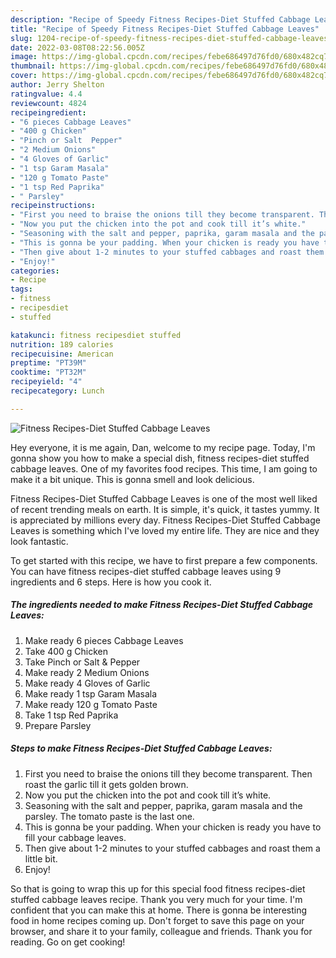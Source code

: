 ```yaml
---
description: "Recipe of Speedy Fitness Recipes-Diet Stuffed Cabbage Leaves"
title: "Recipe of Speedy Fitness Recipes-Diet Stuffed Cabbage Leaves"
slug: 1204-recipe-of-speedy-fitness-recipes-diet-stuffed-cabbage-leaves
date: 2022-03-08T08:22:56.005Z
image: https://img-global.cpcdn.com/recipes/febe686497d76fd0/680x482cq70/fitness-recipes-diet-stuffed-cabbage-leaves-recipe-main-photo.jpg
thumbnail: https://img-global.cpcdn.com/recipes/febe686497d76fd0/680x482cq70/fitness-recipes-diet-stuffed-cabbage-leaves-recipe-main-photo.jpg
cover: https://img-global.cpcdn.com/recipes/febe686497d76fd0/680x482cq70/fitness-recipes-diet-stuffed-cabbage-leaves-recipe-main-photo.jpg
author: Jerry Shelton
ratingvalue: 4.4
reviewcount: 4824
recipeingredient:
- "6 pieces Cabbage Leaves"
- "400 g Chicken"
- "Pinch or Salt  Pepper"
- "2 Medium Onions"
- "4 Gloves of Garlic"
- "1 tsp Garam Masala"
- "120 g Tomato Paste"
- "1 tsp Red Paprika"
- " Parsley"
recipeinstructions:
- "First you need to braise the onions till they become transparent. Then roast the garlic till it gets golden brown."
- "Now you put the chicken into the pot and cook till it’s white."
- "Seasoning with the salt and pepper, paprika, garam masala and the parsley. The tomato paste is the last one."
- "This is gonna be your padding. When your chicken is ready you have to fill your cabbage leaves."
- "Then give about 1-2 minutes to your stuffed cabbages and roast them a little bit."
- "Enjoy!"
categories:
- Recipe
tags:
- fitness
- recipesdiet
- stuffed

katakunci: fitness recipesdiet stuffed 
nutrition: 189 calories
recipecuisine: American
preptime: "PT39M"
cooktime: "PT32M"
recipeyield: "4"
recipecategory: Lunch

---
```



![Fitness Recipes-Diet Stuffed Cabbage Leaves](https://img-global.cpcdn.com/recipes/febe686497d76fd0/680x482cq70/fitness-recipes-diet-stuffed-cabbage-leaves-recipe-main-photo.jpg)

Hey everyone, it is me again, Dan, welcome to my recipe page. Today, I'm gonna show you how to make a special dish, fitness recipes-diet stuffed cabbage leaves. One of my favorites food recipes. This time, I am going to make it a bit unique. This is gonna smell and look delicious.



Fitness Recipes-Diet Stuffed Cabbage Leaves is one of the most well liked of recent trending meals on earth. It is simple, it's quick, it tastes yummy. It is appreciated by millions every day. Fitness Recipes-Diet Stuffed Cabbage Leaves is something which I've loved my entire life. They are nice and they look fantastic.


To get started with this recipe, we have to first prepare a few components. You can have fitness recipes-diet stuffed cabbage leaves using 9 ingredients and 6 steps. Here is how you cook it.

<!--inarticleads1-->

##### The ingredients needed to make Fitness Recipes-Diet Stuffed Cabbage Leaves:

1. Make ready 6 pieces Cabbage Leaves
1. Take 400 g Chicken
1. Take Pinch or Salt &amp; Pepper
1. Make ready 2 Medium Onions
1. Make ready 4 Gloves of Garlic
1. Make ready 1 tsp Garam Masala
1. Make ready 120 g Tomato Paste
1. Take 1 tsp Red Paprika
1. Prepare  Parsley




<!--inarticleads2-->

##### Steps to make Fitness Recipes-Diet Stuffed Cabbage Leaves:

1. First you need to braise the onions till they become transparent. Then roast the garlic till it gets golden brown.
1. Now you put the chicken into the pot and cook till it’s white.
1. Seasoning with the salt and pepper, paprika, garam masala and the parsley. The tomato paste is the last one.
1. This is gonna be your padding. When your chicken is ready you have to fill your cabbage leaves.
1. Then give about 1-2 minutes to your stuffed cabbages and roast them a little bit.
1. Enjoy!




So that is going to wrap this up for this special food fitness recipes-diet stuffed cabbage leaves recipe. Thank you very much for your time. I'm confident that you can make this at home. There is gonna be interesting food in home recipes coming up. Don't forget to save this page on your browser, and share it to your family, colleague and friends. Thank you for reading. Go on get cooking!
